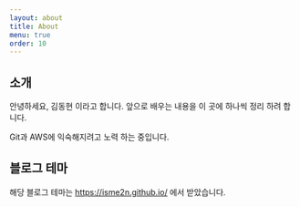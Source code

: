 ```yaml
---
layout: about
title: About
menu: true
order: 10
---
```


## 소개

안녕하세요, 김동현 이라고 합니다. 앞으로 배우는 내용을 이 곳에 하나씩 정리 하려 합니다.

Git과 AWS에 익숙해지려고 노력 하는 중입니다. 

## 블로그 테마

해당 블로그 테마는 https://isme2n.github.io/ 에서 받았습니다.

